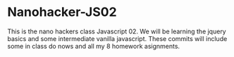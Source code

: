 # Nanohacker-JS02
This is the nano hackers class Javascript 02. 
We will be learning the jquery basics and some intermediate vanilla javascript. 
These commits will include some in class do nows and all my 8 homework asignments.
